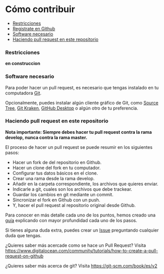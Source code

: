 
# Cómo contribuir

- [Restricciones](#restrictions)
- [Registrate en Github](create-github-account.md)
- [Software necesario](#software)
- [Haciendo pull request en este repositorio](#make-your-pull-request)

<a name="restrictions"/>

### Restricciones 

**en construccion**

### Software necesario 

Para poder hacer un pull request, es necesario que tengas instalado en tu computadora [Git](https://git-scm.com/).

Opcionalmente, puedes instalar algún cliente gráfico de Git, como [Source Tree](https://www.sourcetreeapp.com/), [Git Kraken](https://www.gitkraken.com/), [GitHub Desktop](https://desktop.github.com/) o algún otro de tu preferencia.


<a name="make-your-pull-request"/>

### Haciendo pull request en este repositorio

**Nota importante: Siempre debes hacer tu pull request contra la rama develop, nunca contra la rama master.**

El proceso de hacer un pull request se puede resumir en los siguientes pasos:

- Hacer un fork de del repositorio en Github.
- Hacer un clone del fork en tu computador.
- Configurar tus datos básicos en el clone.
- Crear una rama desde la rama develop.
- Añadir en la carpeta correspondiente, los archivos que quieres enviar.
- Indicarle a git, cuales son los archivos que debe trackear.
- Guardar los cambios en git mediante un commit.
- Sincronizar el fork en Github con un push.
- Y, hacer el pull request al repositorio original desde Github.

Para conocer en más detalle cada uno de los puntos, hemos creado una [guía](create-pull-request.md) explicando con mayor profundidad cada uno de los pasos.

Si tienes alguna duda extra, puedes crear un [Issue](https://github.com/kevinesaa/simple-html-template/issues/) preguntando cualquier duda que tengas.

¿Quieres saber más acercade como se hace un Pull Request? Visita https://www.digitalocean.com/community/tutorials/how-to-create-a-pull-request-on-github

¿Quieres saber más acerca de git? Visita https://git-scm.com/book/es/v2

